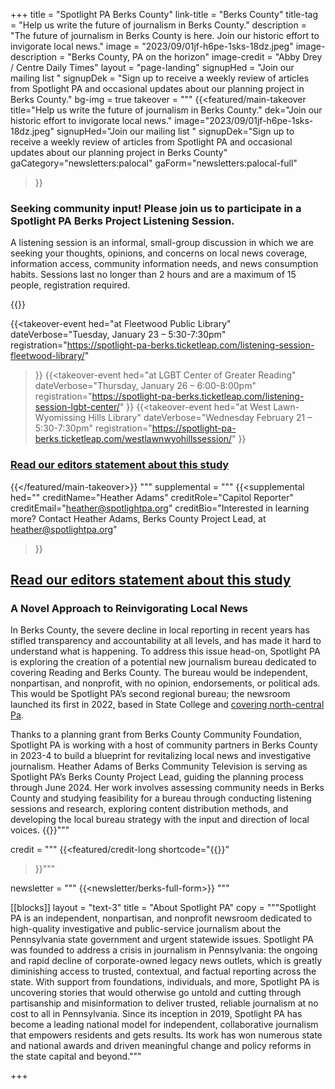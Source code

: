 +++
title = "Spotlight PA Berks County"
link-title = "Berks County"
title-tag = "Help us write the future of journalism in Berks County."
description = "The future of journalism in Berks County is here. Join our historic effort to invigorate local news."
image = "2023/09/01jf-h6pe-1sks-18dz.jpeg"
image-description = "Berks County, PA on the horizon"
image-credit = "Abby Drey / Centre Daily Times"
layout = "page-landing"
signupHed = "Join our mailing list "
signupDek = "Sign up to receive a weekly review of articles from Spotlight PA and occasional updates about our planning project in Berks County."
bg-img = true
takeover = """
{{<featured/main-takeover
  title="Help us write the future of journalism in Berks County."
  dek="Join our historic effort to invigorate local news."
  image="2023/09/01jf-h6pe-1sks-18dz.jpeg"
  signupHed="Join our mailing list "
  signupDek="Sign up to receive a weekly review of articles from Spotlight PA and occasional updates about our planning project in Berks County"
  gaCategory="newsletters:palocal"
  gaForm="newsletters:palocal-full"
>}}
<h3>Seeking community input! Please join us to participate in a Spotlight PA Berks Project Listening Session.</h3>

<p>A listening session is an informal, small-group discussion in which we are seeking your thoughts, opinions, and concerns on local news coverage, information access, community information needs, and news consumption habits. Sessions last no longer than 2 hours and are a maximum of 15 people, registration required.</p>
{{<takeover-hed title="Please register for your preferred date and time:">}}

{{<takeover-event
hed="at Fleetwood Public Library"
dateVerbose="Tuesday, January 23 – 5:30-7:30pm"
registration="https://spotlight-pa-berks.ticketleap.com/listening-session-fleetwood-library/"
>}}
{{<takeover-event
hed="at LGBT Center of Greater Reading"
dateVerbose="Thursday, January 26 – 6:00-8:00pm"
registration="https://spotlight-pa-berks.ticketleap.com/listening-session-lgbt-center/"
>}}
{{<takeover-event
hed="at West Lawn-Wyomissing Hills Library"
dateVerbose="Wednesday February 21 – 5:30-7:30pm"
registration="https://spotlight-pa-berks.ticketleap.com/westlawnwyohillssession/"
>}}

<h3><a href="https://www.spotlightpa.org/news/2023/09/reading-pennsylvania-news-berks-county-spotlight-pennsylvania/" class="hover:underline hover:text-yellow">Read our editors statement about this study</a></h3>


{{</featured/main-takeover>}}
"""
supplemental = """
{{<supplemental
hed=""
creditName="Heather Adams"
creditRole="Capitol Reporter"
creditEmail="heather@spotlightpa.org"
creditBio="Interested in learning more? Contact Heather Adams, Berks County Project Lead, at [heather@spotlightpa.org](mailto:heather@spotlightpa.org)"
>}}

## [Read our editors statement about this study](https://www.spotlightpa.org/news/2023/09/reading-pennsylvania-news-berks-county-spotlight-pennsylvania/)


### A Novel Approach to Reinvigorating Local News

In Berks County, the severe decline in local reporting in recent years has stifled transparency and accountability at all levels, and has made it hard to understand what is happening. To address this issue head-on, Spotlight PA is exploring the creation of a potential new journalism bureau dedicated to covering Reading and Berks County. The bureau would be independent, nonpartisan, and nonprofit, with no opinion, endorsements, or political ads. This would be Spotlight PA’s second regional bureau; the newsroom launched its first in 2022, based in State College and [covering north-central Pa](//spotlightpa.org/statecollege).

Thanks to a planning grant from Berks County Community Foundation, Spotlight PA is working with a host of community partners in Berks County in 2023-4 to build a blueprint for revitalizing local news and investigative journalism. Heather Adams of Berks Community Television is serving as Spotlight PA’s Berks County Project Lead, guiding the planning process through June 2024. Her work involves assessing community needs in Berks County and studying feasibility for a bureau through conducting listening sessions and research, exploring content distribution methods, and developing the local bureau strategy with the input and direction of local voices. {{</supplemental>}}"""

credit = """
{{<featured/credit-long
shortcode="{{<supplemental>}}"
>}}"""

newsletter = """
{{<newsletter/berks-full-form>}}
"""

[[blocks]]
layout = "text-3"
title = "About Spotlight PA"
copy = """Spotlight PA is an independent, nonpartisan, and nonprofit newsroom dedicated to high-quality investigative and public-service journalism about the Pennsylvania state government and urgent statewide issues. Spotlight PA was founded to address a crisis in journalism in Pennsylvania: the ongoing and rapid decline of corporate-owned legacy news outlets, which is greatly diminishing access to trusted, contextual, and factual reporting across the state. With support from foundations, individuals, and more, Spotlight PA is uncovering stories that would otherwise go untold and cutting through partisanship and misinformation to deliver trusted, reliable journalism at no cost to all in Pennsylvania. Since its inception in 2019, Spotlight PA has become a leading national model for independent, collaborative journalism that empowers residents and gets results. Its work has won numerous state and national awards and driven meaningful change and policy reforms in the state capital and beyond."""

+++
